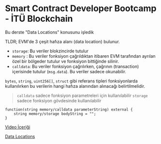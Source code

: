 # Smart Contract Developer Bootcamp - İTÜ Blockchain

Bu derste "Data Locations" konusunu işledik

TLDR;
EVM'de 3 çeşit hafıza alanı (data location) bulunur.
- `storage`: Bu veriler blokzincirde tutulur
- `memory` : Bu veriler fonksiyon çağrıldıktan itibaren EVM tarafından ayrılan özel bir bölgeder tutulur ve fonksiyon bittiğinde silinir.
- `calldata`: Bu veriler fonksiyon çağrılırken, çağrının (transaction) içerisinde tutulur (`msg.data`). Bu veriler sadece okunabilir.

`bytes`, `string`, `uint256[]`, `struct` gibi referans tipleri fonksiyonlarda
kullanılırken bu verilerin hangi hafıza alanından alınacağı belirtilmelidir.

> `calldata` sadece fonksiyon parametreleri için kullanılabilir
> `storage` sadece fonksiyon gövdesinde kullanılabilir

```solidity
function(string memory/calldata parameterString) external {
    string memory/storage bodyString = "";
}
```

[Video İçeriği](https://www.youtube.com/watch?v=MzvzBp9l3y0&list=PLby2HXktGwN4Cof_6a8YwlMrboX8-hs73&index=13)

[Data Locations](./DataLocations.sol)

